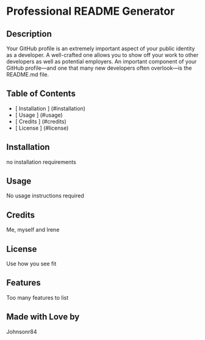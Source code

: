 
  # Professional README Generator 

  ## Description 
  Your GitHub profile is an extremely important aspect of your public identity as a developer. A well-crafted one allows you to show off your work to other developers as well as potential employers. An important component of your GitHub profile—and one that many new developers often overlook—is the README.md file. 

  ## Table of Contents 
  * [ Installation ] (#installation)
  * [ Usage ] (#usage)
  * [ Credits ] (#credits)
  * [ License ] (#license)

  ## Installation 
  no installation requirements 
  ## Usage 
  No usage instructions required 
  ## Credits 
  Me, myself and Irene 
  ## License 
  Use how you see fit 

  ## Features 
  Too many features to list  

  ## Made with Love by
  Johnsonr84 

  